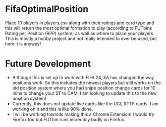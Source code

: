 # FifaOptimalPosition
Place 10 players in players.csv along with their ratings and card type and this will return the most optimal formation to play (according to FUTbins Rating per Position (RPP) system) as well as where to place your players. This is mostly a hobby project and not really intended to ever be used, but here it is anyway!

# Future Development
* Although this is set up to work with FIFA 24, EA has changed the way positions work. So this includes the newest players but still works on the old position system where you had snipe position change cards for 10 mins to change your ST to CAM. I am looking to update this to the new position system!
* Currently, this does not update live cards like the UCL RTTF cards. I am working on it and this is like 90% done.
* I will be working towards making this a Chrome Extension! I would try Firefox too but FUTbin runs incredibly badly on Firefox. 
